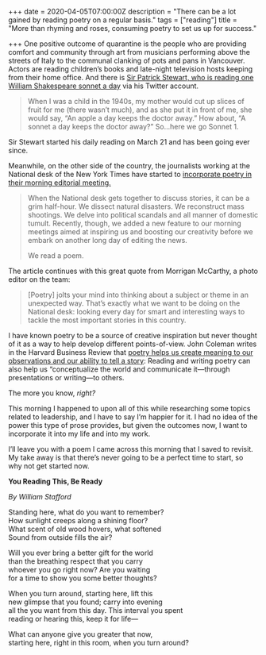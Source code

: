 +++
date = 2020-04-05T07:00:00Z
description = "There can be a lot gained by reading poetry on a regular basis."
tags = ["reading"]
title = "More than rhyming and roses, consuming poetry to set us up for success."

+++
One positive outcome of quarantine is the people who are providing comfort and community through art from musicians performing above the streets of Italy to the communal clanking of pots and pans in Vancouver. Actors are reading children’s books and late-night television hosts keeping from their home office. And there is [Sir Patrick Stewart, who is reading one William Shakespeare sonnet a day](https://twitter.com/SirPatStew/status/1241871592700993536 "Sir Patrick Stewart who is reading one William Shakespeare sonnet a day") via his Twitter account.

> When I was a child in the 1940s, my mother would cut up slices of fruit for me (there wasn’t much), and as she put it in front of me, she would say, “An apple a day keeps the doctor away.” How about, “A sonnet a day keeps the doctor away?” So...here we go Sonnet 1.

Sir Stewart started his daily reading on March 21 and has been going ever since.

Meanwhile, on the other side of the country, the journalists working at the National desk of the New York Times have started to [incorporate poetry in their morning editorial meeting.](https://www.nytimes.com/2020/03/05/reader-center/poetry-national-news.html "incorporating poetry in their morning editorial meeting")

> When the National desk gets together to discuss stories, it can be a grim half-hour. We dissect natural disasters. We reconstruct mass shootings. We delve into political scandals and all manner of domestic tumult. Recently, though, we added a new feature to our morning meetings aimed at inspiring us and boosting our creativity before we embark on another long day of editing the news.
>
> We read a poem.

The article continues with this great quote from Morrigan McCarthy, a photo editor on the team:

> \[Poetry\] jolts your mind into thinking about a subject or theme in an unexpected way. That’s exactly what we want to be doing on the National desk: looking every day for smart and interesting ways to tackle the most important stories in this country.

I have known poetry to be a source of creative inspiration but never thought of it as a way to help develop different points-of-view. John Coleman writes in the Harvard Business Review that [poetry helps us create meaning to our observations and our ability to tell a story](https://hbr.org/2012/11/the-benefits-of-poetry-for-pro "poetry helps us create meaning to our observations and our ability to tell a story"): Reading and writing poetry can also help us “conceptualize the world and communicate it—through presentations or writing—to others.

The more you know, _right?_

This morning I happened to upon all of this while researching some topics related to leadership, and I have to say I’m happier for it. I had no idea of the power this type of prose provides, but given the outcomes now, I want to incorporate it into my life and into my work.

I’ll leave you with a poem I came across this morning that I saved to revisit. My take away is that there’s never going to be a perfect time to start, so why not get started now.

**You Reading This, Be Ready**

_By William Stafford_

Standing here, what do you want to remember?  
How sunlight creeps along a shining floor?  
What scent of old wood hovers, what softened  
Sound from outside fills the air?

Will you ever bring a better gift for the world  
than the breathing respect that you carry  
whoever you go right now? Are you waiting  
for a time to show you some better thoughts?

When you turn around, starting here, lift this  
new glimpse that you found; carry into evening  
all the you want from this day. This interval you spent  
reading or hearing this, keep it for life—

What can anyone give you greater that now,  
starting here, right in this room, when you turn around?